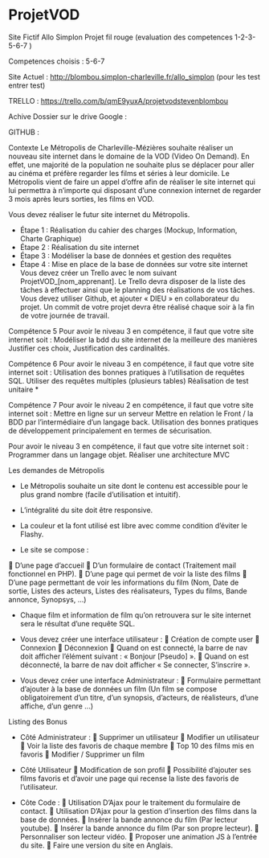 # ProjetVOD
Site Fictif Allo Simplon 
Projet fil rouge (evaluation des competences 1-2-3-5-6-7 )

Competences choisis : 5-6-7

Site Actuel : http://blombou.simplon-charleville.fr/allo_simplon (pour les test entrer test)

TRELLO : https://trello.com/b/qmE9yuxA/projetvodstevenblombou

Achive Dossier sur le drive Google : 

GITHUB : 

Contexte
Le Métropolis de Charleville-Mézières souhaite réaliser un nouveau site
internet dans le domaine de la VOD (Video On Demand). En effet, une majorité
de la population ne souhaite plus se déplacer pour aller au cinéma et préfère
regarder les films et séries à leur domicile.
Le Métropolis vient de faire un appel d’offre afin de réaliser le site internet qui
lui permettra à n’importe qui disposant d’une connexion internet de regarder 3
mois après leurs sorties, les films en VOD.

Vous devez réaliser le futur site internet du Métropolis.
- Étape 1 : Réalisation du cahier des charges (Mockup, Information, Charte
Graphique)
- Étape 2 : Réalisation du site internet
- Étape 3 : Modéliser la base de données et gestion des requêtes
- Étape 4 : Mise en place de la base de données sur votre site internet
Vous devez créer un Trello avec le nom suivant ProjetVOD_[nom_apprenant]. Le
Trello devra disposer de la liste des tâches à effectuer ainsi que le planning des
réalisations de vos tâches.
Vous devez utiliser Github, et ajouter « DIEU » en collaborateur du projet.
Un commit de votre projet devra être réalisé chaque soir à la fin de votre journée
de travail.






Compétence 5
Pour avoir le niveau 3 en compétence, il faut que votre site internet soit :
Modéliser la bdd du site internet de la meilleure des manières
Justifier ces choix, Justification des cardinalités.

Compétence 6
Pour avoir le niveau 3 en compétence, il faut que votre site internet soit :
Utilisation des bonnes pratiques à l’utilisation de requêtes SQL.
Utiliser des requêtes multiples (plusieurs tables)
Réalisation de test unitaire *

Compétence 7
Pour avoir le niveau 2 en compétence, il faut que votre site internet soit :
Mettre en ligne sur un serveur
Mettre en relation le Front / la BDD par l’intermédiaire d’un langage back.
Utilisation des bonnes pratiques de développement principalement en termes de sécurisation.

Pour avoir le niveau 3 en compétence, il faut que votre site internet soit :
Programmer dans un langage objet.
Réaliser une architecture MVC




Les demandes de Métropolis
- Le Métropolis souhaite un site dont le contenu est accessible pour le plus grand nombre (facile d’utilisation et intuitif).
- L’intégralité du site doit être responsive.
- La couleur et la font utilisé est libre avec comme condition d’éviter le Flashy.

- Le site se compose :

 D’une page d’accueil
 D’un formulaire de contact (Traitement mail fonctionnel en PHP).
 D’une page qui permet de voir la liste des films
 D’une page permettant de voir les informations du film (Nom, Date de sortie, Listes des acteurs, Listes des réalisateurs, Types du films, Bande annonce, Synopsys, ...)

- Chaque film et information de film qu’on retrouvera sur le site internet sera le résultat d’une requête SQL.

- Vous devez créer une interface utilisateur :
 Création de compte user
 Connexion
 Déconnexion
 Quand on est connecté, la barre de nav doit afficher l’élément suivant : « Bonjour [Pseudo] ».
 Quand on est déconnecté, la barre de nav doit afficher « Se connecter, S’inscrire ».

- Vous devez créer une interface Administrateur :
 Formulaire permettant d’ajouter à la base de données un film (Un film se compose obligatoirement d’un titre, d’un synopsis, d’acteurs, de réalisteurs, d’une affiche, d’un genre ...)


Listing des Bonus

- Côté Administrateur :
 Supprimer un utilisateur
 Modifier un utilisateur
 Voir la liste des favoris de chaque membre
 Top 10 des films mis en favoris
 Modifier / Supprimer un film



- Côté Utilisateur
 Modification de son profil
 Possibilité d’ajouter ses films favoris et d’avoir une page qui recense la liste des favoris de l’utilisateur.



- Côte Code :
 Utilisation D’Ajax pour le traitement du formulaire de contact.
 Utilisation D’Ajax pour la gestion d’insertion des films dans la base de données.
 Insérer la bande annonce du film (Par lecteur youtube).
 Insérer la bande annonce du film (Par son propre lecteur).
 Personnaliser son lecteur vidéo.
 Proposer une animation JS à l’entrée du site.
 Faire une version du site en Anglais.


